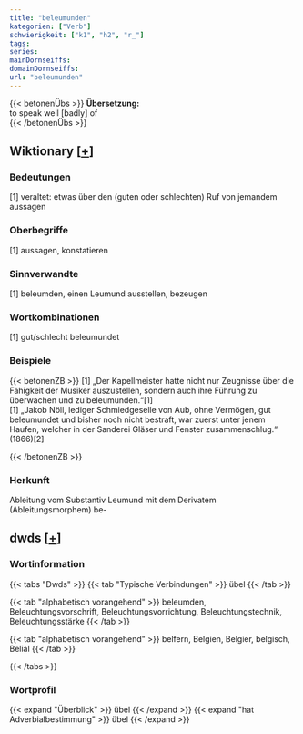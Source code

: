 ```yaml
---
title: "beleumunden"
kategorien: ["Verb"]
schwierigkeit: ["k1", "h2", "r_"]
tags:
series:
mainDornseiffs:
domainDornseiffs:
url: "beleumunden"
---
```


{{< betonenÜbs >}}
**Übersetzung:**  
to speak well [badly] of  
{{< /betonenÜbs >}}

## Wiktionary [[+](https://de.wiktionary.org/wiki/beleumunden)]

### Bedeutungen
[1] veraltet: etwas über den (guten oder schlechten) Ruf von jemandem aussagen  

### Oberbegriffe
[1] aussagen, konstatieren  

### Sinnverwandte
[1] beleumden, einen Leumund ausstellen, bezeugen  

### Wortkombinationen
[1] gut/schlecht beleumundet  

### Beispiele
{{< betonenZB >}}
[1] „Der Kapellmeister hatte nicht nur Zeugnisse über die Fähigkeit der Musiker auszustellen, sondern auch ihre Führung zu überwachen und zu beleumunden.“[1]  
[1] „Jakob Nöll, lediger Schmiedgeselle von Aub, ohne Vermögen, gut beleumundet und bisher noch nicht bestraft, war zuerst unter jenem Haufen, welcher in der Sanderei Gläser und Fenster zusammenschlug.“ (1866)[2]  

{{< /betonenZB >}}
### Herkunft
Ableitung vom Substantiv Leumund mit dem Derivatem (Ableitungsmorphem) be-  



## dwds [[+](https://www.dwds.de/wb/beleumunden)]

### Wortinformation
{{< tabs "Dwds" >}}
{{< tab "Typische Verbindungen" >}}
übel
{{< /tab >}}

{{< tab "alphabetisch vorangehend" >}}
beleumden, Beleuchtungsvorschrift, Beleuchtungsvorrichtung, Beleuchtungstechnik, Beleuchtungsstärke
{{< /tab >}}

{{< tab "alphabetisch vorangehend" >}}
belfern, Belgien, Belgier, belgisch, Belial
{{< /tab >}}

{{< /tabs >}}

### Wortprofil
{{< expand "Überblick" >}} übel {{< /expand >}}
{{< expand "hat Adverbialbestimmung" >}} übel {{< /expand >}}

